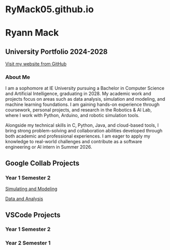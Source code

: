 # RyMack05.github.io
# Ryann Mack

## University Portfolio 2024-2028
[Visit my website from GitHub](https://RyMack05.github.io)

### About Me
I am a sophomore at IE University pursuing a Bachelor in Computer Science and Artificial Intelligence, graduating in 2028. My academic work and projects focus on areas such as data analysis, simulation and modeling, and machine learning foundations. I am gaining hands-on experience through coursework, personal projects, and research in the Robotics & AI Lab, where I work with Python, Arduino, and robotic simulation tools.

Alongside my technical skills in C, Python, Java, and cloud-based tools, I bring strong problem-solving and collaboration abilities developed through both academic and professional experiences. I am eager to apply my knowledge to real-world challenges and contribute as a software engineering or AI intern in Summer 2026.

## Google Collab Projects
### Year 1 Semester 2
[Simulating and Modeling](./Simulating_and_Modeling.md)

[Data and Analysis](./Data_Analysis.md)

## VSCode Projects
### Year 1 Semester 2

### Year 2 Semester 1
